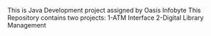 This is Java Development project assigned by Oasis Infobyte
This Repository contains two projects:
1-ATM Interface
2-Digital Library Management
